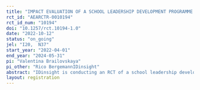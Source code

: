 ```yaml
---
title: "IMPACT EVALUATION OF A SCHOOL LEADERSHIP DEVELOPMENT PROGRAMME IN WESTERN CAPE, SOUTH AFRICA"
rct_id: "AEARCTR-0010194"
rct_id_num: "10194"
doi: "10.1257/rct.10194-1.0"
date: "2022-10-12"
status: "on_going"
jel: "I20, 	N37"
start_year: "2022-04-01"
end_year: "2024-05-31"
pi: "Valentina Brailovskaya"
pi_other: "Rico BergemannIDinsight"
abstract: "IDinsight is conducting an RCT of a school leadership development program in Western Cape, South Africa. The sample is composed of 79 primary school out of which some were randomized into receiving the program, and some remain under the status quo. At endline, we will look at the school management practices to measure how well the program changed school's functioning, conduct teacher observations to understand whether the program changed quality of teaching and administer math tests to students to measure whether effects percolate to students. Lastly, we will also explore the role of gender of recipients and whether it interacts with the ability of implement the changes."
layout: registration
---
```


